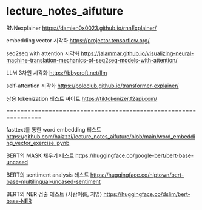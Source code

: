 # lecture_notes_aifuture
RNNexplainer
https://damien0x0023.github.io/rnnExplainer/

embedding vector 시각화
https://projector.tensorflow.org/

seq2seq with attention 시각화
https://jalammar.github.io/visualizing-neural-machine-translation-mechanics-of-seq2seq-models-with-attention/

LLM 3차원 시각화
https://bbycroft.net/llm

self-attention 시각화
https://poloclub.github.io/transformer-explainer/

상용 tokenization 테스트 싸이트 https://tiktokenizer.f2api.com/

================================================================

fasttext를 통한 word embedding 테스트
https://github.com/haizzzi/lecture_notes_aifuture/blob/main/word_embedding_vector_exercise.ipynb


BERT의 MASK 채우기 테스트
https://huggingface.co/google-bert/bert-base-uncased

BERT의 sentiment analysis 테스트
https://huggingface.co/nlptown/bert-base-multilingual-uncased-sentiment

BERT의 NER 검출 테스트 (사람이름, 지명)
https://huggingface.co/dslim/bert-base-NER


